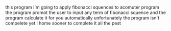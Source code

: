 this program i'm going to apply fibonacci squences to acomuter program 
the program promot the user to input any term of fibonacci squence and the program calculate it for you automatically
unfortunately the program isn't compelete yet 
i home sooner to complete it 
all the pest
